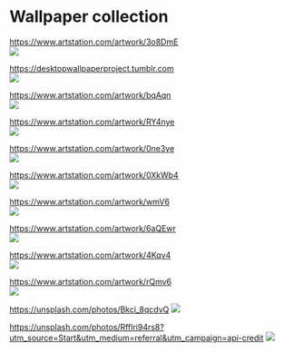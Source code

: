 # Wallpaper collection

<https://www.artstation.com/artwork/3o8DmE>\
![](https://cdna.artstation.com/p/assets/images/images/018/134/620/large/louis-durrant-kde-1080.jpg?1558453115)

<https://desktopwallpaperproject.tumblr.com>\
![](https://64.media.tumblr.com/tumblr_m83868I1471rbwaj3o1_1280.jpg)

<https://www.artstation.com/artwork/bqAqn>\
![](https://cdnb.artstation.com/p/assets/images/images/009/530/011/4k/tamer-poyraz-demiralp-kaffffa2.jpg?1519511352)

<https://www.artstation.com/artwork/RY4nye>\
![](https://cdnb.artstation.com/p/assets/images/images/022/833/919/4k/fan-zhang-sketch-ao-nz3s.jpg?1576855084)

<https://www.artstation.com/artwork/0ne3ye>\
![](https://cdna.artstation.com/p/assets/images/images/031/514/156/large/alena-aenami-budapest.jpg?1603836263)

<https://www.artstation.com/artwork/0XkWb4>\
![](https://cdna.artstation.com/p/assets/images/images/020/786/076/large/michal-kvac-the-woods-small.jpg?1569176234)

<https://www.artstation.com/artwork/wmV6>\
![](https://cdna.artstation.com/p/assets/images/images/000/049/358/large/Monolith_1.jpg?1398934122)

<https://www.artstation.com/artwork/6aQEwr>\
![](https://cdna.artstation.com/p/assets/images/images/019/579/048/large/taehoon-kang-16.jpg?1564108795)

<https://www.artstation.com/artwork/4Kqv4>\
![](https://cdna.artstation.com/p/assets/images/images/009/368/690/large/tabitha-robson-smoothies.jpg)

<https://www.artstation.com/artwork/rQmv6>\
![](https://cdna.artstation.com/p/assets/images/images/010/445/840/large/shae-humphries-watermelon.jpg?1524488224)

<https://unsplash.com/photos/Bkci_8qcdvQ>
![](https://images.unsplash.com/photo-1464822759023-fed622ff2c3b?ixlib=rb-1.2.1&ixid=MnwxMjA3fDB8MHxwaG90by1wYWdlfHx8fGVufDB8fHx8&auto=format&fit=crop&w=2070&q=80)

<https://unsplash.com/photos/Rfflri94rs8?utm_source=Start&utm_medium=referral&utm_campaign=api-credit>
![](https://images.unsplash.com/photo-1421789665209-c9b2a435e3dc?ixlib=rb-1.2.1&ixid=MnwxMjA3fDB8MHxwaG90by1wYWdlfHx8fGVufDB8fHx8&auto=format&fit=crop&w=2071&q=80)
